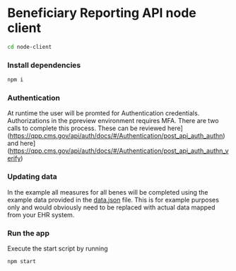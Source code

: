 # Beneficiary Reporting API node client

```bash
cd node-client
```

### Install dependencies
```bash
npm i
```

### Authentication
At runtime the user will be promted for Authentication credentials. Authorizations in the ppreview environment requires MFA. There are two calls to complete this process. These can be reviewed here](https://qpp.cms.gov/api/auth/docs/#/Authentication/post_api_auth_authn) and here](https://qpp.cms.gov/api/auth/docs/#/Authentication/post_api_auth_authn_verify)

### Updating data
In the example all measures for all benes will be completed using the example data provided in the [data.json](https://github.cms.gov/qpp/beneficiary-reporting-api-client-examples/blob/master/data.json) file. This is for example purposes only and would obviously need to be replaced with actual data mapped from your EHR system.

### Run the app
Execute the start script by running
```bash
npm start
```